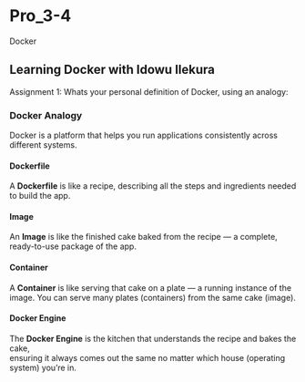 # Pro_3-4
Docker

## Learning Docker with Idowu Ilekura

Assignment 1: Whats your personal definition of Docker, using an analogy:
### Docker Analogy

Docker is a platform that helps you run applications consistently across different systems.

#### Dockerfile
A **Dockerfile** is like a recipe, describing all the steps and ingredients needed to build the app.

#### Image
An **Image** is like the finished cake baked from the recipe — a complete, ready-to-use package of the app.

#### Container
A **Container** is like serving that cake on a plate — a running instance of the image. 
You can serve many plates (containers) from the same cake (image).

#### Docker Engine
The **Docker Engine** is the kitchen that understands the recipe and bakes the cake,  
ensuring it always comes out the same no matter which house (operating system) you’re in.
